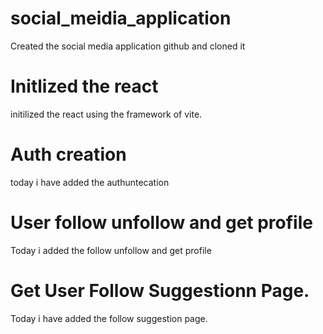 # social_meidia_application
Created the social media application github and cloned it
# Initlized the react
initilized the react using the framework of vite.

# Auth creation
today i have added the authuntecation
# User follow unfollow and get profile
Today i added the follow unfollow and get profile

# Get User Follow Suggestionn Page.
Today i have added the follow suggestion page.